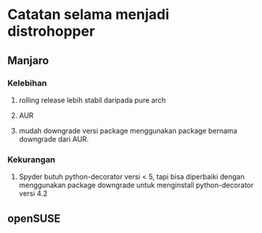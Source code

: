 # Catatan selama menjadi distrohopper

## Manjaro

### Kelebihan

1. rolling release lebih stabil daripada pure arch

2. AUR

3. mudah downgrade versi package menggunakan package bernama downgrade dari AUR.

### Kekurangan

1. Spyder butuh python-decorator versi < 5, tapi bisa diperbaiki dengan menggunakan package downgrade untuk menginstall python-decorator versi 4.2

## openSUSE

##